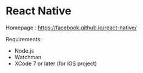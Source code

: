 # React Native

Homepage : https://facebook.github.io/react-native/

Requirements:
- Node.js
- Watchman
- XCode 7 or later (for iOS project)